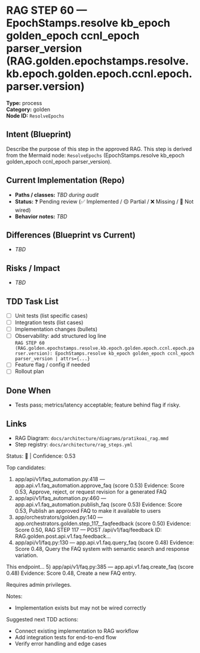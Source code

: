 # RAG STEP 60 — EpochStamps.resolve kb_epoch golden_epoch ccnl_epoch parser_version (RAG.golden.epochstamps.resolve.kb.epoch.golden.epoch.ccnl.epoch.parser.version)

**Type:** process  
**Category:** golden  
**Node ID:** `ResolveEpochs`

## Intent (Blueprint)
Describe the purpose of this step in the approved RAG. This step is derived from the Mermaid node: `ResolveEpochs` (EpochStamps.resolve kb_epoch golden_epoch ccnl_epoch parser_version).

## Current Implementation (Repo)
- **Paths / classes:** _TBD during audit_
- **Status:** ❓ Pending review (✅ Implemented / 🟡 Partial / ❌ Missing / 🔌 Not wired)
- **Behavior notes:** _TBD_

## Differences (Blueprint vs Current)
- _TBD_

## Risks / Impact
- _TBD_

## TDD Task List
- [ ] Unit tests (list specific cases)
- [ ] Integration tests (list cases)
- [ ] Implementation changes (bullets)
- [ ] Observability: add structured log line  
  `RAG STEP 60 (RAG.golden.epochstamps.resolve.kb.epoch.golden.epoch.ccnl.epoch.parser.version): EpochStamps.resolve kb_epoch golden_epoch ccnl_epoch parser_version | attrs={...}`
- [ ] Feature flag / config if needed
- [ ] Rollout plan

## Done When
- Tests pass; metrics/latency acceptable; feature behind flag if risky.

## Links
- RAG Diagram: `docs/architecture/diagrams/pratikoai_rag.mmd`
- Step registry: `docs/architecture/rag_steps.yml`


<!-- AUTO-AUDIT:BEGIN -->
Status: 🔌  |  Confidence: 0.53

Top candidates:
1) app/api/v1/faq_automation.py:418 — app.api.v1.faq_automation.approve_faq (score 0.53)
   Evidence: Score 0.53, Approve, reject, or request revision for a generated FAQ
2) app/api/v1/faq_automation.py:460 — app.api.v1.faq_automation.publish_faq (score 0.53)
   Evidence: Score 0.53, Publish an approved FAQ to make it available to users
3) app/orchestrators/golden.py:140 — app.orchestrators.golden.step_117__faqfeedback (score 0.50)
   Evidence: Score 0.50, RAG STEP 117 — POST /api/v1/faq/feedback
ID: RAG.golden.post.api.v1.faq.feedback...
4) app/api/v1/faq.py:130 — app.api.v1.faq.query_faq (score 0.48)
   Evidence: Score 0.48, Query the FAQ system with semantic search and response variation.

This endpoint...
5) app/api/v1/faq.py:385 — app.api.v1.faq.create_faq (score 0.48)
   Evidence: Score 0.48, Create a new FAQ entry.

Requires admin privileges.

Notes:
- Implementation exists but may not be wired correctly

Suggested next TDD actions:
- Connect existing implementation to RAG workflow
- Add integration tests for end-to-end flow
- Verify error handling and edge cases
<!-- AUTO-AUDIT:END -->